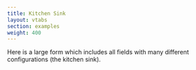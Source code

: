 ```yaml
---
title: Kitchen Sink
layout: vtabs
section: examples
weight: 400
---
```


Here is a large form which includes all fields with many different configurations (the kitchen sink).

<div class="card card-body bg-light">
  <div id="formio"></div>
  <script type="text/javascript">
  Formio.createForm(document.getElementById('formio'), {
    components: [
      {
          input: true,
          tree: true,
          components: [
              {
                  input: false,
                  columns: [
                      {
                          components: [
                              {
                                  input: true,
                                  tableView: true,
                                  inputType: 'text',
                                  inputMask: '',
                                  label: 'First Name',
                                  key: 'firstName',
                                  placeholder: 'Enter your first name',
                                  prefix: '',
                                  suffix: '',
                                  multiple: false,
                                  defaultValue: '',
                                  protected: false,
                                  unique: false,
                                  persistent: true,
                                  validate: {
                                      required: false,
                                      minLength: 6,
                                      maxLength: 10,
                                      pattern: '',
                                      custom: '',
                                      customPrivate: false
                                  },
                                  conditional: {
                                      show: '',
                                      when: null,
                                      eq: ''
                                  },
                                  type: 'textfield'
                              },
                              {
                                  type: 'email',
                                  persistent: true,
                                  unique: false,
                                  protected: false,
                                  defaultValue: '',
                                  suffix: '',
                                  prefix: '',
                                  placeholder: 'Enter your email address',
                                  key: 'email',
                                  label: 'Email',
                                  inputType: 'email',
                                  tableView: true,
                                  input: true
                              },
                              {
                                  input: true,
                                  inputType: 'checkbox',
                                  tableView: true,
                                  hideLabel: false,
                                  label: 'Do you have a phone number?',
                                  key: 'havePhoneNumber',
                                  defaultValue: false,
                                  protected: false,
                                  persistent: true,
                                  validate: {
                                      required: false
                                  },
                                  type: 'checkbox',
                                  conditional: {
                                      show: '',
                                      when: null,
                                      eq: ''
                                  },
                                  lockKey: true
                              },
                              {
                                  input: true,
                                  tableView: true,
                                  inputMask: '(999) 999-9999',
                                  label: 'Phone Number',
                                  key: 'phoneNumber',
                                  placeholder: '',
                                  prefix: '',
                                  suffix: '',
                                  multiple: false,
                                  protected: false,
                                  unique: false,
                                  persistent: true,
                                  defaultValue: '',
                                  validate: {
                                      required: false
                                  },
                                  type: 'phoneNumber',
                                  conditional: {
                                      show: 'true',
                                      when: 'havePhoneNumber',
                                      eq: 'true'
                                  }
                              }
                          ]
                      },
                      {
                          components: [
                              {
                                  input: true,
                                  tableView: true,
                                  inputType: 'text',
                                  inputMask: '',
                                  label: 'Last Name',
                                  key: 'lastName',
                                  placeholder: 'Enter your last name',
                                  prefix: '',
                                  suffix: '',
                                  multiple: false,
                                  defaultValue: '',
                                  protected: false,
                                  unique: false,
                                  persistent: true,
                                  validate: {
                                      required: false,
                                      minLength: 2,
                                      maxLength: 10,
                                      pattern: '',
                                      custom: '',
                                      customPrivate: false
                                  },
                                  conditional: {
                                      show: '',
                                      when: null,
                                      eq: ''
                                  },
                                  type: 'textfield'
                              },
                              {
                                  input: true,
                                  tableView: true,
                                  inputType: 'number',
                                  inputMask: '',
                                  label: 'Number',
                                  key: 'number',
                                  placeholder: 'Enter Number',
                                  prefix: '',
                                  suffix: '',
                                  multiple: false,
                                  defaultValue: 0,
                                  protected: false,
                                  unique: false,
                                  persistent: true,
                                  validate: {
                                      required: false,
                                      min: 10,
                                      max: 100,
                                      step: 5,
                                      custom: '',
                                      customPrivate: false
                                  },
                                  conditional: {
                                      show: '',
                                      when: null,
                                      eq: ''
                                  },
                                  type: 'number'
                              },
                              {
                                  input: true,
                                  tableView: false,
                                  inputType: 'password',
                                  label: 'Password',
                                  key: 'password',
                                  placeholder: 'Enter Your Password',
                                  prefix: '$',
                                  suffix: '@',
                                  defaultValue: '',
                                  protected: true,
                                  persistent: true,
                                  type: 'password',
                                  conditional: {
                                      show: null,
                                      when: null,
                                      eq: ''
                                  },
                                  validate: {
                                      required: false,
                                      minLength: 8,
                                      maxLength: 20,
                                      pattern: '',
                                      custom: '',
                                      customPrivate: false
                                  },
                                  unique: true
                              }
                          ]
                      }
                  ],
                  type: 'columns',
                  key: 'columns',
                  conditional: {
                      show: '',
                      when: null,
                      eq: ''
                  }
              },
              {
                  type: 'textfield',
                  conditional: {
                      eq: '',
                      when: null,
                      show: ''
                  },
                  validate: {
                      customPrivate: false,
                      custom: '',
                      pattern: '',
                      maxLength: '',
                      minLength: '',
                      required: false
                  },
                  persistent: true,
                  unique: false,
                  protected: false,
                  defaultValue: '',
                  multiple: true,
                  suffix: '',
                  prefix: '',
                  placeholder: 'Enter your kids names',
                  key: 'kids',
                  label: 'Kids',
                  inputMask: '',
                  inputType: 'text',
                  tableView: true,
                  input: true
              }
          ],
          tableView: true,
          label: '',
          key: 'user',
          protected: false,
          persistent: true,
          type: 'container',
          conditional: {
              show: '',
              when: null,
              eq: ''
          },
          lockKey: true
      },
      {
          input: true,
          tableView: true,
          label: 'Day',
          key: 'day',
          fields: {
              day: {
                  type: 'text',
                  placeholder: 'Enter day',
                  required: true
              },
              month: {
                  type: 'select',
                  placeholder: 'Select month',
                  required: true
              },
              year: {
                  type: 'text',
                  placeholder: 'Enter year',
                  required: true
              }
          },
          dayFirst: true,
          protected: false,
          persistent: true,
          validate: {
              custom: ''
          },
          type: 'day',
          tags: [],
          conditional: {
              show: '',
              when: null,
              eq: ''
          },
          customClass: 'dayCustomClass',
          tabindex: '5'
      },
      {
          input: true,
          tree: true,
          components: [{
              input: true,
              tableView: true,
              inputType: 'text',
              inputMask: '',
              label: 'Make',
              key: 'make',
              placeholder: 'Chevy, Ford, etc.',
              prefix: '',
              suffix: '',
              multiple: false,
              defaultValue: '',
              protected: false,
              unique: false,
              persistent: true,
              validate: {
                  required: false,
                  minLength: '',
                  maxLength: '',
                  pattern: '',
                  custom: '',
                  customPrivate: false
              },
              conditional: '{"show": "", "when": null, "eq": ""}',
              type: 'textfield',
              hideLabel: true
          }, {
              input: true,
              tableView: true,
              inputType: 'text',
              inputMask: '',
              label: 'Model',
              key: 'model',
              placeholder: 'Tahoe, F-150, etc.',
              prefix: '',
              suffix: '',
              multiple: false,
              defaultValue: '',
              protected: false,
              unique: false,
              persistent: true,
              validate: {
                  required: false,
                  minLength: '',
                  maxLength: '',
                  pattern: '',
                  custom: '',
                  customPrivate: false
              },
              conditional: '{"show": "", "when": null, "eq": ""}',
              type: 'textfield',
              hideLabel: true
          }, {
              input: true,
              tableView: true,
              inputType: 'text',
              inputMask: '',
              label: 'Year',
              key: 'year',
              placeholder: '2014, 2015, etc',
              prefix: '',
              suffix: '',
              multiple: false,
              defaultValue: '',
              protected: false,
              unique: false,
              persistent: true,
              validate: {
                  required: false,
                  minLength: '',
                  maxLength: '',
                  pattern: '',
                  custom: '',
                  customPrivate: false
              },
              conditional: '{"show": "", "when": null, "eq": ""}',
              type: 'textfield',
              hideLabel: true
          }],
          tableView: true,
          label: 'Cars',
          key: 'cars',
          protected: false,
          persistent: true,
          type: 'datagrid',
          conditional: '{"show": "", "when": null, "eq": ""}',
          striped: true,
          bordered: true
      },
      {
          input: false,
          html: '<p><em><strong>Good Morning Guys!!!<br>This is Content component.</strong></em></p> ',
          type: 'content',
          conditional: {
              show: null,
              when: null,
              eq: ''
          },
          key: 'mycontent',
          lockKey: true
      },
      {
          input: false,
          numRows: 2,
          numCols: 2,
          rows: [
              [{
                  components: [{
                      input: true,
                      tableView: true,
                      inputType: 'text',
                      inputMask: '',
                      label: 'First Name',
                      key: 'firstName',
                      placeholder: 'Enter your first name',
                      prefix: '',
                      suffix: '',
                      multiple: false,
                      defaultValue: '',
                      protected: false,
                      unique: false,
                      persistent: true,
                      validate: {
                          required: false,
                          minLength: 6,
                          maxLength: 10,
                          pattern: '',
                          custom: '',
                          customPrivate: false
                      },
                      conditional: {
                          show: '',
                          when: null,
                          eq: ''
                      },
                      type: 'textfield'
                  }],
              }, {
                  components: [{
                      input: true,
                      tableView: true,
                      inputType: 'text',
                      inputMask: '',
                      label: 'Last Name',
                      key: 'lastName',
                      placeholder: 'Enter your last name',
                      prefix: '',
                      suffix: '',
                      multiple: false,
                      defaultValue: '',
                      protected: false,
                      unique: false,
                      persistent: true,
                      validate: {
                          required: false,
                          minLength: 6,
                          maxLength: 10,
                          pattern: '',
                          custom: '',
                          customPrivate: false
                      },
                      conditional: {
                          show: '',
                          when: null,
                          eq: ''
                      },
                      type: 'textfield'
                  }],
              }],
              [{
                  components: [{
                      type: 'email',
                      persistent: true,
                      unique: false,
                      protected: false,
                      defaultValue: '',
                      suffix: '',
                      prefix: '',
                      placeholder: 'Enter your email address',
                      key: 'email',
                      label: 'Email',
                      inputType: 'email',
                      tableView: true,
                      input: true
                  }],
              }, {
                  components: [{
                      input: true,
                      inputType: 'checkbox',
                      tableView: false,
                      hideLabel: false,
                      label: 'Checkbox',
                      key: 'checkbox',
                      defaultValue: true,
                      protected: false,
                      persistent: true,
                      validate: {
                          required: false
                      },
                      type: 'checkbox',
                      conditional: {
                          show: null,
                          when: null,
                          eq: ''
                      }
                  }],
              }]
          ],
          header: [],
          caption: '',
          striped: true,
          bordered: true,
          hover: true,
          condensed: false,
          type: 'table',
          conditional: {
              show: null,
              when: null,
              eq: ''
          }
      },
      {
          input: true,
          tableView: true,
          label: 'Textarea',
          key: 'textarea1',
          placeholder: 'Enter Your Text Here',
          prefix: '$',
          suffix: '@',
          rows: 3,
          multiple: false,
          defaultValue: '',
          protected: false,
          persistent: true,
          validate: {
              required: false,
              minLength: 5,
              maxLength: 100,
              pattern: '',
              custom: ''
          },
          type: 'textarea',
          conditional: {
              show: null,
              when: null,
              eq: ''
          }
      },
      {
          input: false,
          type: 'well',
          key: 'Well',
          lockKey: true,
          components: [{
              input: true,
              tableView: true,
              inputType: 'text',
              inputMask: '',
              label: 'Textfield',
              key: 'text',
              placeholder: 'Enter your text',
              prefix: '',
              suffix: '',
              multiple: false,
              defaultValue: '',
              protected: false,
              unique: false,
              persistent: true,
              validate: {
                  required: false,
                  minLength: 6,
                  maxLength: 10,
                  pattern: '',
                  custom: '',
                  customPrivate: false
              },
              conditional: {
                  show: '',
                  when: null,
                  eq: ''
              },
              type: 'textfield'
          }, {
              input: true,
              tableView: true,
              label: 'Textarea',
              key: 'textarea2',
              placeholder: 'Enter Your Text Here',
              prefix: '',
              suffix: '',
              rows: 3,
              multiple: false,
              defaultValue: '',
              protected: false,
              persistent: true,
              validate: {
                  required: false,
                  minLength: 5,
                  maxLength: 100,
                  pattern: '',
                  custom: ''
              },
              type: 'textarea',
              conditional: {
                  show: null,
                  when: null,
                  eq: ''
              }
          }],
          conditional: {
              show: null,
              when: null,
              eq: ''
          }
      },
      {
          input: true,
          tableView: true,
          inputType: 'radio',
          label: 'Options',
          key: 'radio',
          values: [
              {
                  value: 'val1',
                  label: 'option1'
              },
              {
                  value: 'val2',
                  label: 'option2'
              },
              {
                  value: 'val3',
                  label: 'option3'
              }
          ],
          defaultValue: true,
          protected: false,
          persistent: true,
          validate: {
              required: false,
              custom: '',
              customPrivate: false
          },
          type: 'radio',
          inline: false,
          multiple: false,
          conditional: {
              show: null,
              when: null,
              eq: ''
          }
      },
      {
          input: false,
          tableView: true,
          legend: 'User Information',
          type: 'fieldset',
          conditional: {
              show: null,
              when: null,
              eq: ''
          },
          components: [{
              input: true,
              tableView: true,
              inputType: 'text',
              inputMask: '',
              label: 'FirstName',
              key: 'firstName',
              placeholder: 'Enter FirstName',
              prefix: '',
              suffix: '',
              multiple: false,
              defaultValue: '',
              protected: false,
              unique: false,
              persistent: true,
              validate: {
                  required: false,
                  minLength: '',
                  maxLength: '',
                  pattern: '',
                  custom: '',
                  customPrivate: false
              },
              conditional: {
                  show: null,
                  when: null,
                  eq: ''
              },
              type: 'textfield'
          },
              {
                  input: true,
                  tableView: true,
                  inputType: 'text',
                  inputMask: '',
                  label: 'LastName',
                  key: 'lastName',
                  placeholder: 'Enter LastName',
                  prefix: '',
                  suffix: '',
                  multiple: false,
                  defaultValue: '',
                  protected: false,
                  unique: false,
                  persistent: true,
                  validate: {
                      required: false,
                      minLength: '',
                      maxLength: '',
                      pattern: '',
                      custom: '',
                      customPrivate: false
                  },
                  conditional: {
                      show: null,
                      when: null,
                      eq: ''
                  },
                  type: 'textfield'
              }]
      },
      {
          input: true,
          tableView: true,
          inputType: 'text',
          inputMask: '',
          customClass: 'customClass',
          multiple: true,
          label: 'Currency',
          key: 'currency',
          placeholder: 'currency',
          prefix: '$',
          suffix: '@',
          defaultValue: '',
          protected: false,
          persistent: true,
          validate: {
              required: false,
              multiple: '',
              custom: ''
          },
          conditional: {
              show: null,
              when: null,
              eq: ''
          },
          type: 'currency',
      },
      {
          input: true,
          inputType: 'checkbox',
          tableView: false,
          hideLabel: false,
          label: 'Checkbox 2',
          key: 'checkbox2',
          defaultValue: false,
          protected: false,
          persistent: true,
          validate: {
              required: false
          },
          type: 'checkbox',
          conditional: {
              show: null,
              when: null,
              eq: ''
          }
      },
      {
          input: true,
          tableView: true,
          label: 'Select box',
          key: 'selectbox',
          values: [
              {
                  value: 'coffee',
                  label: 'Tea'
              },
              {
                  value: 'coffee',
                  label: 'Coffee'
              },
              {
                  value: 'chocolate',
                  label: 'Chocolate'
              },
              {
                  value: 'ice-cream',
                  label: 'Ice-Cream'
              }
          ],
          inline: true,
          protected: false,
          persistent: true,
          validate: {
              required: false
          },
          type: 'selectboxes',
          conditional: {
              show: null,
              when: null,
              eq: ''
          },
          customClass: 'myselect'
      },
      {
          input: false,
          title: 'Panel',
          theme: 'primary',
          components: [{
              input: true,
              tableView: true,
              inputType: 'text',
              inputMask: '',
              label: 'Name',
              key: 'name',
              placeholder: 'Enter your Name',
              prefix: '',
              suffix: '',
              multiple: false,
              defaultValue: '',
              protected: false,
              unique: false,
              persistent: true,
              validate: {
                  required: false,
                  minLength: 6,
                  maxLength: 10,
                  pattern: '',
                  custom: '',
                  customPrivate: false
              },
              conditional: {
                  show: '',
                  when: null,
                  eq: ''
              },
              type: 'textfield'
          }, {
              input: true,
              tableView: true,
              label: 'Textarea',
              key: 'textarea3',
              placeholder: 'Enter Your Text Here',
              prefix: '',
              suffix: '',
              rows: 3,
              multiple: false,
              defaultValue: '',
              protected: false,
              persistent: true,
              validate: {
                  required: false,
                  minLength: 5,
                  maxLength: 100,
                  pattern: '',
                  custom: ''
              },
              type: 'textarea',
              conditional: {
                  show: null,
                  when: null,
                  eq: ''
              }
          }],
          type: 'panel',
          conditional: {
              show: null,
              when: null,
              eq: ''
          }
      },
      {
          input: true,
          tableView: true,
          label: 'Survey',
          key: 'survey',
          customClass: 'customClass',
          questions: [
              {
                  value: 'QueValue',
                  label: 'QueLabel',
              },
              {
                  value: 'QueValue1',
                  label: 'QueLabel1',
              },
              {
                  value: 'QueValue2',
                  label: 'QueLabel2',
              }
          ],
          values: [
              {
                  value: 'AnsValue',
                  label: 'AnsLabel',
              },
              {
                  value: 'AnsValue1',
                  label: 'AnsLabel1',
              },
              {
                  value: 'AnsValue2',
                  label: 'AnsLabel2',
              },
              {
                  value: 'AnsValue3',
                  label: 'AnsLabel3',
              }
          ],
          defaultValue: '',
          protected: false,
          persistent: true,
          validate: {
              required: false,
              custom: '',
              customPrivate: false
          },
          type: 'survey',
          conditional: {
              show: null,
              when: null,
              eq: ''
          }
      },
      {
          input: true,
          tableView: true,
          label: 'DateTime',
          key: 'dateTime',
          placeholder: 'Select date and time',
          format: 'yyyy-MM-dd HH:mm',
          enableDate: true,
          enableTime: true,
          datepickerMode: 'day',
          datePicker: {
              showWeeks: true,
              startingDay: '0',
              initDate: '',
              minMode: 'day',
              maxMode: 'year',
              yearRange: '25',
              datepickerMode: 'day'
          },
          timePicker: {
              hourStep: 1,
              minuteStep: 1,
              showMeridian: true,
              readonlyInput: true,
              mousewheel: true,
              arrowkeys: false
          },
          protected: false,
          persistent: true,
          validate: {
              required: false,
              custom: ''
          },
          type: 'datetime',
          conditional: {
              show: null,
              when: null,
              eq: ''
          },
          minDate: '2016-07-01T18:30:00.000Z',
          maxDate: '2016-08-30T18:30:00.000Z'
      },
      {
          input: false,
          tag: 'p',
          key: 'pname',
          lockKey: true,
          attrs: [
              {
                  attr: 'src',
                  value: '/img'
              }
          ],
          className: 'customClass',
          content: 'Hello, Good Morning!!! This is Html Element.',
          type: 'htmlelement',
          tags: ['span'],
          conditional: {
              show: null,
              when: null,
              eq: ''
          }
      },
      {
          input: true,
          tableView: true,
          label: 'Fruits',
          key: 'fruits',
          placeholder: 'Select favourite',
          data: {
              values: [
                  {
                      value: 'opt1',
                      label: 'mango'
                  },
                  {
                      value: 'opt2',
                      label: 'apple'
                  },
                  {
                      value: 'opt3',
                      label: 'pineapple'
                  },
                  {
                      value: 'opt4',
                      label: 'grapes'
                  }],
              json: [
                  {
                      label: 'one',
                      test: 'opt1'
                  },
                  {
                      label: 'two',
                      test: 'opt2'
                  },
                  {
                      label: 'three',
                      test: 'opt3'
                  }],
              url: 'https://api.github.com/users/hadley/orgs',
              resource: 'manager'
          },
          dataSrc: 'values',
          valueProperty: '',
          defaultValue: '',
          refreshOn: '',
          filter: '',
          authenticate: false,
          template: '<span>\{\{ item.label \}\}</span>',
          multiple: false,
          protected: false,
          unique: false,
          persistent: true,
          validate: {
              required: false
          },
          type: 'select',
          conditional: {
              show: null,
              when: null,
              eq: ''
          }
      },
      {
          input: true,
          tableView: true,
          label: 'Address',
          key: 'address',
          placeholder: 'Enter Address',
          multiple: false,
          protected: false,
          unique: false,
          persistent: true,
          validate: {
              required: true
          },
          type: 'address',
          conditional: {
              show: null,
              when: null,
              eq: ''
          },
          customClass: 'myclass'
      },
      {
          customClass: 'myclass',
          conditional: {
              eq: '',
              when: null,
              show: ''
          },
          type: 'resource',
          defaultPermission: '',
          validate: {
              required: false
          },
          persistent: true,
          protected: false,
          multiple: false,
          searchFields: ['data.fullName'],
          selectFields: 'data.fullName, data.email',
          template: '<span>\{\{ item.data \}\}</span>',
          defaultValue: [],
          resource: '5757ea1c6e37370100cb5bce',
          project: '5757ea1c6e37370100cb5bc8',
          placeholder: 'Select Resource',
          key: 'resource',
          label: 'Resource',
          tableView: true,
          input: true,
          tags: []
      },
      {
          input: true,
          tableView: true,
          label: 'Signature',
          key: 'signature',
          placeholder: 'Please Sign here...',
          footer: 'Sign above',
          width: '100%',
          height: '200px',
          penColor: 'green',
          backgroundColor: 'rgb(245,245,235)',
          minWidth: '0.5',
          maxWidth: '2.5',
          protected: false,
          persistent: true,
          validate: {
              required: false
          },
          type: 'signature',
          hideLabel: false,
          conditional: {
              show: null,
              when: null,
              eq: ''
          },
          customClass: 'myclass'
      },
      {
          input: true,
          tableView: true,
          key: 'nameHidden',
          label: 'Name',
          protected: false,
          unique: true,
          persistent: true,
          type: 'hidden',
          conditional: {
              show: true,
              when: '',
              eq: ''
          }
      },
      {
          input: true,
          label: 'Submit',
          tableView: false,
          key: 'submit',
          size: 'md',
          leftIcon: '',
          rightIcon: '',
          block: false,
          action: 'submit',
          disableOnInvalid: false,
          theme: 'primary',
          type: 'button'
      }
    ]
  });
</script>
</div>
